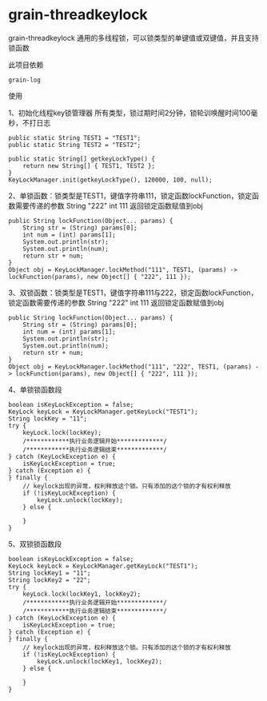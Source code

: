 # grain-threadkeylock

grain-threadkeylock 通用的多线程锁，可以锁类型的单键值或双键值，并且支持锁函数


此项目依赖

	grain-log

使用

1、初始化线程key锁管理器 所有类型，锁过期时间2分钟，锁轮训唤醒时间100毫秒，不打日志

	public static String TEST1 = "TEST1";
	public static String TEST2 = "TEST2";

	public static String[] getkeyLockType() {
		return new String[] { TEST1, TEST2 };
	}
	KeyLockManager.init(getkeyLockType(), 120000, 100, null);
	
2、单锁函数：锁类型是TEST1，键值字符串111，锁定函数lockFunction，锁定函数需要传递的参数 String "222" int 111
返回锁定函数赋值到obj

	public String lockFunction(Object... params) {
		String str = (String) params[0];
		int num = (int) params[1];
		System.out.println(str);
		System.out.println(num);
		return str + num;
	}
	Object obj = KeyLockManager.lockMethod("111", TEST1, (params) -> lockFunction(params), new Object[] { "222", 111 });
	
3、双锁函数：锁类型是TEST1，键值字符串111与222，锁定函数lockFunction，锁定函数需要传递的参数 String "222" int 111
返回锁定函数赋值到obj

	public String lockFunction(Object... params) {
		String str = (String) params[0];
		int num = (int) params[1];
		System.out.println(str);
		System.out.println(num);
		return str + num;
	}
	Object obj = KeyLockManager.lockMethod("111", "222", TEST1, (params) -> lockFunction(params), new Object[] { "222", 111 });
	
4、单锁锁函数段

	boolean isKeyLockException = false;
	KeyLock keyLock = KeyLockManager.getKeyLock("TEST1");
	String lockKey = "11";
	try {
		keyLock.lock(lockKey);
		/************执行业务逻辑开始*************/
		/************执行业务逻辑结束*************/
	} catch (KeyLockException e) {
		isKeyLockException = true;
	} catch (Exception e) {
	} finally {
		// keylock出现的异常，权利释放这个锁。只有添加的这个锁的才有权利释放
		if (!isKeyLockException) {
			keyLock.unlock(lockKey);
		} else {
	
		}
	}
	
5、双锁锁函数段

	boolean isKeyLockException = false;
	KeyLock keyLock = KeyLockManager.getKeyLock("TEST1");
	String lockKey1 = "11";
	String lockKey2 = "22";
	try {
		keyLock.lock(lockKey1, lockKey2);
		/************执行业务逻辑开始*************/
		/************执行业务逻辑结束*************/
	} catch (KeyLockException e) {
		isKeyLockException = true;
	} catch (Exception e) {
	} finally {
		// keylock出现的异常，权利释放这个锁。只有添加的这个锁的才有权利释放
		if (!isKeyLockException) {
			keyLock.unlock(lockKey1, lockKey2);
		} else {
	
		}
	}


